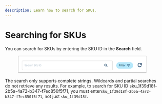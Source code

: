 ```yaml
---
description: Learn how to search for SKUs.
---
```


# Searching for SKUs

You can search for SKUs by entering the SKU ID in the **Search** field.

<figure><img src="../../../../.gitbook/assets/1 Searching for SKUs.png" alt=""><figcaption></figcaption></figure>

The search only supports complete strings. Wildcards and partial searches do not retrieve any results. For example, to search for SKU ID sku\_1f39d18f-2b5a-4a72-b347-f7ec850f5f71, you must enter`sku_1f39d18f-2b5a-4a72-b347-f7ec850f5f71`, not just `sku_1f39d18f`.
